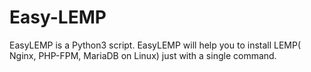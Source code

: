 # Easy-LEMP
EasyLEMP is a Python3 script. EasyLEMP will help you to install LEMP( Nginx, PHP-FPM, MariaDB on Linux) just with a single command.
